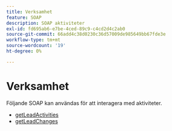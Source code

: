 ```yaml
---
title: Verksamhet
feature: SOAP
description: SOAP aktiviteter
exl-id: fd695ab6-e7be-4ced-89c9-c4cd2d4c2ab0
source-git-commit: 66add4c38d0230c36d57009de985649bb67fde3e
workflow-type: tm+mt
source-wordcount: '19'
ht-degree: 0%

---
```


# Verksamhet

Följande SOAP kan användas för att interagera med aktiviteter.

- [getLeadActivities](getleadactivity.md)
- [getLeadChanges](getleadchanges.md)
